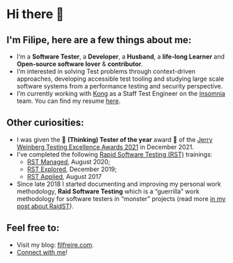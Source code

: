 # Hi there 👋

## I'm Filipe, here are a few things about me:

- I’m a **Software Tester**, a **Developer**, a **Husband**, a **life-long Learner** and **Open-source software lover** & **contributor**.
- I’m interested in solving Test problems through context-driven approaches, developing accessible test tooling and studying large scale software systems from a performance testing and security perspective.
- I’m currently working with [Kong](https://konghq.com) as a Staff Test Engineer on the [Insomnia](https://github.com/Kong/insomnia) team. You can find my resume [here](https://filfreire.com/cv.pdf).

## Other curiosities:
- I was given the 🏅 **(Thinking) Tester of the year** award 🏅 of the [Jerry Weinberg Testing Excellence Awards 2021](https://teatimewithtesters.com/wp-content/uploads/2021/12/TTwT_December_2021.pdf) in December 2021.
- I've completed the following [Rapid Software Testing (RST)](https://rapid-software-testing.com/) trainings: 
  - [RST Managed](https://rapid-software-testing.com/rst-managed/), August 2020; 
  - [RST Explored](https://rapid-software-testing.com/rst-explored/), December 2019; 
  - [RST Applied](https://rapid-software-testing.com/rst-applied/), August 2017
- Since late 2018 I started documenting and improving my personal work methodology, **Raid Software Testing** which is a “guerrilla” work methodology for software testers in “monster” projects (read more [in my post about RaidST](https://filfreire.com/posts/asymmetric_warfare)).

## Feel free to:
- Visit my blog: [filfreire.com](https://filfreire.com). 
- [Connect with me](https://filfreire.com/connect/)!


